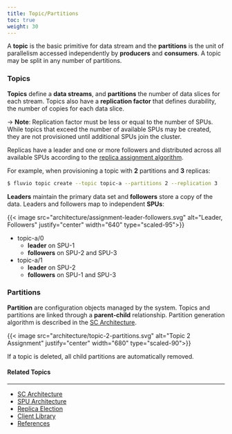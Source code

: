 ```yaml
---
title: Topic/Partitions
toc: true
weight: 30
---
```


A **topic** is the basic primitive for data stream and the **partitions** is the unit of parallelism accessed independently by **producers** and **consumers**. A topic may be split in any number of partitions.


### Topics

**Topics** define a **data streams**, and **partitions** the number of data slices for each stream. Topics also have a **replication factor** that defines durability, the number of copies for each data slice.

-> **Note**: Replication factor must be less or equal to the number of SPUs.  While topics that exceed the number of available SPUs may be created, they are not provisioned until additional SPUs join the cluster.

Replicas have a leader and one or more followers and distributed across all available SPUs according to the [replica assignment algorithm](../replica-assignment).

For example, when provisioning a topic with **2** partitions and **3** replicas:

```bash
$ fluvio topic create --topic topic-a --partitions 2 --replication 3
```

**Leaders** maintain the primary data set and **followers** store a copy of the data. Leaders and followers map to independent **SPUs**:

{{< image src="architecture/assignment-leader-followers.svg" alt="Leader, Followers" justify="center" width="640" type="scaled-95">}}

* topic-a/0
    * **leader** on SPU-1
    * **followers** on SPU-2 and SPU-3
* topic-a/1
    * **leader** on SPU-2
    * **followers** on SPU-1 and SPU-3

### Partitions

**Partition** are configuration objects managed by the system. Topics and partitions are linked through a **parent-child** relationship. Partition generation algorithm is described in the [SC Architecture](../sc/#partitions).

{{< image src="architecture/topic-2-partitions.svg" alt="Topic 2 Assignment" justify="center" width="680" type="scaled-90">}}

If a topic is deleted, all child partitions are automatically removed.

#### Related Topics
-------------------
* [SC Architecture](../sc)
* [SPU Architecture](../spu)
* [Replica Election](../replica-election)
* [Client Library](../client)
* [References](../references)
